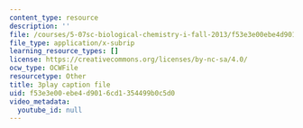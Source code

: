 ```yaml
---
content_type: resource
description: ''
file: /courses/5-07sc-biological-chemistry-i-fall-2013/f53e3e00ebe4d9016cd1354499b0c5d0_345Wz_7CrN4.srt
file_type: application/x-subrip
learning_resource_types: []
license: https://creativecommons.org/licenses/by-nc-sa/4.0/
ocw_type: OCWFile
resourcetype: Other
title: 3play caption file
uid: f53e3e00-ebe4-d901-6cd1-354499b0c5d0
video_metadata:
  youtube_id: null
---
```

